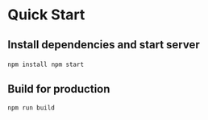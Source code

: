 # Quick Start

## Install dependencies and start server
`npm install`&nbsp;
`npm start`

## Build for production
`npm run build`
